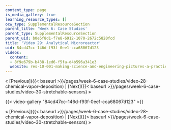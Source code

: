 ```yaml
---
content_type: page
is_media_gallery: true
learning_resource_types: []
ocw_type: SupplementalResourceSection
parent_title: 'Week 6: Case Studies'
parent_type: SupplementalResourceSection
parent_uid: b0e5f8d1-f7e8-6912-1070-2672c5820fcd
title: 'Video 29: Analytical Microreactor'
uid: 84cd47cc-146d-f93f-0ee1-cca68067d123
videos:
  content:
  - 8f9e679b-b438-1ed6-f5fa-d4b596a341e3
  website: res-10-001-making-science-and-engineering-pictures-a-practical-guide-to-presenting-your-work-spring-2016
---
```


« [Previous]({{< baseurl >}}/pages/week-6-case-studies/video-28-chemical-vapor-deposition) | [Next]({{< baseurl >}}/pages/week-6-case-studies/video-30-stretchable-sensors) »

{{< video-gallery "84cd47cc-146d-f93f-0ee1-cca68067d123" >}}


« [Previous]({{< baseurl >}}/pages/week-6-case-studies/video-28-chemical-vapor-deposition) | [Next]({{< baseurl >}}/pages/week-6-case-studies/video-30-stretchable-sensors) »